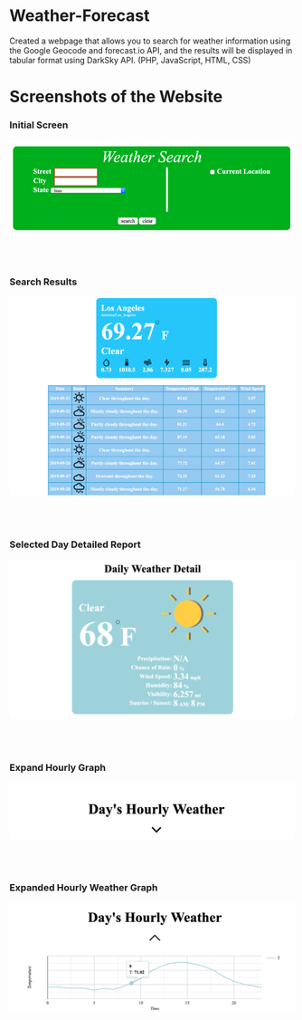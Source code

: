 # Weather-Forecast
Created a webpage that allows you to search for weather information using the Google Geocode and forecast.io API, and the results will be displayed in tabular format using DarkSky API.
(PHP, JavaScript, HTML, CSS)

<h1>Screenshots of the Website</h1>

<p align="center"><b>
  <h3>Initial Screen</h3>
<img src="https://github.com/agjay96/Weather-Forecast/blob/master/images/initial%20page.png"><br><br><br><br>
<h3>Search Results</h3>
<img src="https://github.com/agjay96/Weather-Forecast/blob/master/images/Search%20Results.png"><br><br><br><br>
<h3>Selected Day Detailed Report</h3>
<img src="https://github.com/agjay96/Weather-Forecast/blob/master/images/Selected%20Day%20Details.png"><br><br><br><br>
<h3>Expand Hourly Graph</h3>
<img src="https://github.com/agjay96/Weather-Forecast/blob/master/images/Expand%20Graph.png"><br><br><br><br>
<h3>Expanded Hourly Weather Graph</h3>
<img src="https://github.com/agjay96/Weather-Forecast/blob/master/images/Hourly%20Weather%20Graph.png"><br><br><br><br>
  </b></p>
